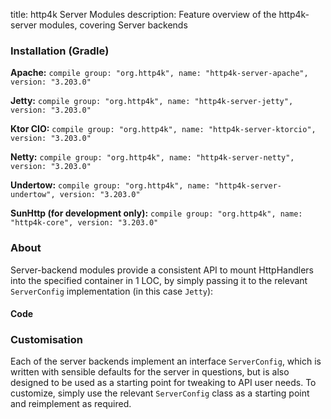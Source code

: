 title: http4k Server Modules
description: Feature overview of the http4k-server modules, covering Server backends

### Installation (Gradle)
**Apache:** ```compile group: "org.http4k", name: "http4k-server-apache", version: "3.203.0"```

**Jetty:** ```compile group: "org.http4k", name: "http4k-server-jetty", version: "3.203.0"```

**Ktor CIO:** ```compile group: "org.http4k", name: "http4k-server-ktorcio", version: "3.203.0"```

**Netty:** ```compile group: "org.http4k", name: "http4k-server-netty", version: "3.203.0"```

**Undertow:** ```compile group: "org.http4k", name: "http4k-server-undertow", version: "3.203.0"```

**SunHttp (for development only):** ```compile group: "org.http4k", name: "http4k-core", version: "3.203.0"```

### About
Server-backend modules provide a consistent API to mount HttpHandlers into the specified container in 1 LOC, by 
simply passing it to the relevant `ServerConfig` implementation (in this case `Jetty`):

#### Code [<img class="octocat"/>](https://github.com/http4k/http4k/blob/master/src/docs/guide/modules/servers/example_http.kt)
<script src="https://gist-it.appspot.com/https://github.com/http4k/http4k/blob/master/src/docs/guide/modules/servers/example_http.kt"></script>

### Customisation
Each of the server backends implement an interface `ServerConfig`, which is written with sensible defaults for the server in questions, 
but is also designed to be used as a starting point for tweaking to API user needs. To customize, simply use the relevant `ServerConfig` 
class as a starting point and reimplement as required.
